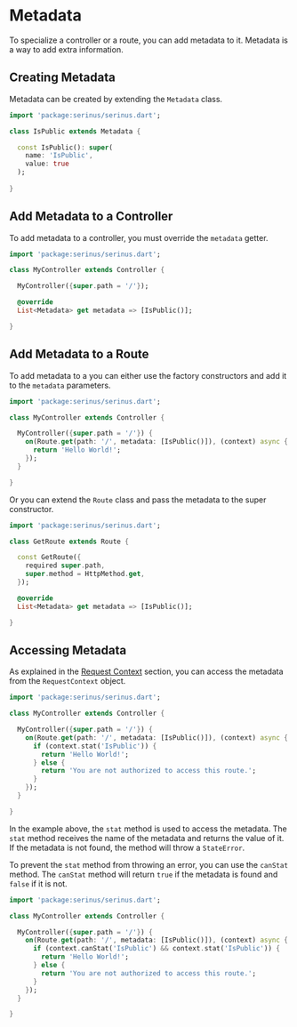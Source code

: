 # Metadata

To specialize a controller or a route, you can add metadata to it. Metadata is a way to add extra information.

## Creating Metadata

Metadata can be created by extending the `Metadata` class.

```dart
import 'package:serinus/serinus.dart';

class IsPublic extends Metadata {

  const IsPublic(): super(
    name: 'IsPublic',
    value: true
  );
  
}
```

## Add Metadata to a Controller

To add metadata to a controller, you must override the `metadata` getter.

```dart
import 'package:serinus/serinus.dart';

class MyController extends Controller {

  MyController({super.path = '/'});

  @override
  List<Metadata> get metadata => [IsPublic()];

}
```

## Add Metadata to a Route

To add metadata to a you can either use the factory constructors and add it to the `metadata` parameters.

```dart
import 'package:serinus/serinus.dart';

class MyController extends Controller {

  MyController({super.path = '/'}) {
    on(Route.get(path: '/', metadata: [IsPublic()]), (context) async {
      return 'Hello World!';
    });
  }

}
```

Or you can extend the `Route` class and pass the metadata to the super constructor.

```dart
import 'package:serinus/serinus.dart';

class GetRoute extends Route {

  const GetRoute({
    required super.path, 
    super.method = HttpMethod.get,
  });

  @override
  List<Metadata> get metadata => [IsPublic()];

}
```

## Accessing Metadata

As explained in the [Request Context](/foundations/request-context.html) section, you can access the metadata from the `RequestContext` object.

```dart
import 'package:serinus/serinus.dart';

class MyController extends Controller {

  MyController({super.path = '/'}) {
    on(Route.get(path: '/', metadata: [IsPublic()]), (context) async {
      if (context.stat('IsPublic')) {
        return 'Hello World!';
      } else {
        return 'You are not authorized to access this route.';
      }
    });
  }

}
```

In the example above, the `stat` method is used to access the metadata. The `stat` method receives the name of the metadata and returns the value of it. If the metadata is not found, the method will throw a `StateError`.

To prevent the `stat` method from throwing an error, you can use the `canStat` method. The `canStat` method will return `true` if the metadata is found and `false` if it is not.

```dart
import 'package:serinus/serinus.dart';

class MyController extends Controller {

  MyController({super.path = '/'}) {
    on(Route.get(path: '/', metadata: [IsPublic()]), (context) async {
      if (context.canStat('IsPublic') && context.stat('IsPublic')) {
        return 'Hello World!';
      } else {
        return 'You are not authorized to access this route.';
      }
    });
  }

}
```
